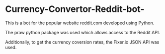 # Currency-Convertor-Reddit-bot-

This is a bot for the popular website reddit.com developed using Python.

The praw python package was used which allows access to the Reddit API. 

Additionally, to get the currency coversion rates, the Fixer.io JSON API was used. 

